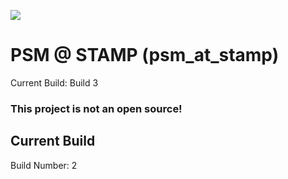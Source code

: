 ![](https://firebasestorage.googleapis.com/v0/b/satitprasarnmit-psm-at-stamp.appspot.com/o/Github%20Assets%2Fgit_logo.png?alt=media&token=dbc39628-447f-4e31-bcf5-ef00a3f0977a)

# PSM @ STAMP (psm_at_stamp)

Current Build: Build 3

### This project is not an open source!

## Current Build

Build Number: 2
